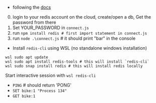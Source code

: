 - following the [docs](https://redis.io/docs/latest/operate/rc/rc-quickstart/)

0. login to your redis account on the cloud, create/open a db, Get the password from there
1. Set YOUR_PASSWORD in `connect.js`
2. run `npm install redis # first import statement in connect.js`
3. run `node .\connect.js` # it should print "bar" in the console

- Install `redis-cli` using WSL (no standalone windows installation)

```
wsl sudo apt update
wsl sudo apt install redis-tools # this will install `redis-cli`
wsl sudo snap install redis # this will install redis locally
```

Start interactive session with `wsl redis-cli`

- `PING` # should return 'PONG'
- `SET bike:1 "Process 134"`
- `GET bike:1`
